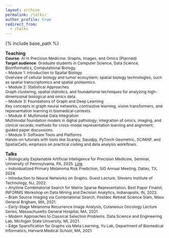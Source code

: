 ```yaml
---
layout: archive
permalink: /talks/
author_profile: true
redirect_from:
  - /talks
---
```


{% include base_path %}

**Teaching**
<span style="font-size:0.87em;">  
**Course**: AI in Precision Medicine: Graphs, Images, and Omics (Planned)   
**Target audience**: Graduate students in Computer Science, Data Science, Bioinformatics, Computational Biology.    
– Module 1: Introduction to Spatial Biology       
Overview of cellular biology and tumor ecosystem; spatial biology technologies, such as spatial transcriptomics and spatial proteomics.               
– Module 2: Statistical Approaches       
Graph clustering, spatial statistics, and foundational techniques for analyzing high-dimensional biological and omics data.      
– Module 3: Foundations of Graph and Deep Learning             
Key concepts in graph neural networks, contrastive learning, vision transformers, and representation learning in biomedical contexts.        
– Module 4: Multimodal Data Integration      
Multimodal foundation models in digtial pathology; integration of omics, imaging, and clinical records; methods for cross-modal representation learning and alignment; guided paper discussions.        
– Module 5: Software Tools and Platforms                  
Hands-on tutorials with tools like Scanpy, Squidpy, PyTorch Geometric, SCIMAP, and SpatialCells; emphasis on practical coding and data analysis workflows.
</span>

**Talks**    
<span style="font-size:0.87em;">
– Biologically Explainable Artificial Intelligence for Precision Medicine, Seminar, University of Pennsylvania, PA, 2025. 
[Link](https://events.med.upenn.edu/dbei/event/783950-dbei-special-seminar-division-of-informatics)         
– Individualized Primary Melanoma Risk Prediction, SID Annual Meeting, Dallas, TX, 2024.     
– Introduction to Neural Networks on Graphs. Guest Lecture, Stevens Institute of Technology, NJ, 2022.       
– Anytime Combinatorial Search for Matrix Sparse Representation, Best Paper Finalist, INFORMS Workshop on Data Mining and Decision Analytics, Indianapolis, IN, 2022.     
– Brain Source Imaging via Combinatorial Search, Postdoc Retreat Science Slam, Mass General Brigham, MA, 2021.     
– Early-Stage Melanoma Recurrence Image Analysis, Cutaneous Oncology Lecture Series, Massachusetts General Hospital, MA, 2021.     
– Modern Approaches to Classical Selection Problems. Data Science and Engineering Lab, Michigan State University, MI, 2021.     
– Edge Sparsification for Graphs via Meta Learning, Yu Lab, Department of Biomedical Informatics, Harvard Medical School, MA, 2021. 
</span>

